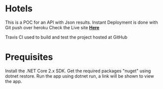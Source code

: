 # Hotels

This is a POC for an API with Json results.
Instant Deployment is done with Git push over heroku
Check the Live site <a href="http://hotels-arabia.herokuapp.com" rel="nofollow" target="_blank"><b>Here</b></a>
<p>Travis CI used to build and test the project hosted at GitHub</p>

# Prequisites 

Install the .NET Core 2.x SDK.
Get the required packages "nuget" using dotnet restore.
Run the app using dotnet run, a link will be shown to view the app.

